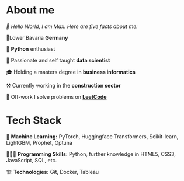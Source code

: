 # About me

*👋 Hello World, I am Max. Here are five facts about me:*

📍Lower Bavaria **Germany**

🐍 **Python** enthusiast

💼 Passionate and self taught **data scientist**

🎓 Holding a masters degree in **business informatics**

⚒️ Currently working in the **construction sector**

🚀 Off-work I solve problems on **[LeetCode](https://leetcode.com/m3xwell/)**

# Tech Stack

🤖 **Machine Learning:** PyTorch, Huggingface Transformers, Scikit-learn, LightGBM, Prophet, Optuna

👨🏻‍💻 **Programming Skills:** Python, further knowledge in HTML5, CSS3, JavaScript, SQL, etc.

🏗️ **Technologies:** Git, Docker, Tableau
